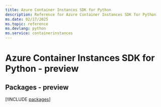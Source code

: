 ```yaml
---
title: Azure Container Instances SDK for Python
description: Reference for Azure Container Instances SDK for Python
ms.date: 02/17/2025
ms.topic: reference
ms.devlang: python
ms.service: containerinstances
---
```

# Azure Container Instances SDK for Python - preview
## Packages - preview
[!INCLUDE [packages](container-instances-index.md)]